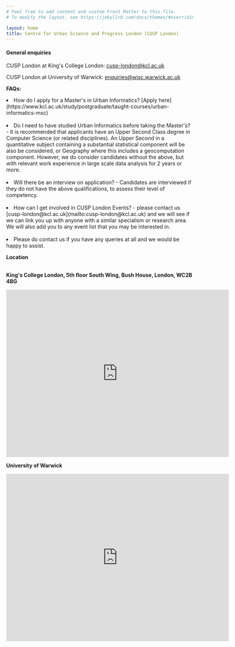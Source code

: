```yaml
---
# Feel free to add content and custom Front Matter to this file.
# To modify the layout, see https://jekyllrb.com/docs/themes/#overriding-theme-defaults

layout: home
title: Centre for Urban Science and Progress London (CUSP London)
---
```


#### General enquiries

CUSP London at King's College London: [cusp-london@kcl.ac.uk](mailto:cusp-london@kcl.ac.uk)

CUSP London at University of Warwick: [enquiries@wisc.warwick.ac.uk](mailto:enquiries@wisc.warwick.ac.uk)

**FAQs:**
<p><li>How do I apply for a Master's in Urban Informatics?  [Apply here](https://www.kcl.ac.uk/study/postgraduate/taught-courses/urban-informatics-msc)<br>
 <br> 
<li>Do I need to have studied Urban Informatics before taking the Master's? - It is recommended that applicants have an Upper Second Class degree in Computer Science (or related disciplines). An Upper Second in a quantitative subject containing a substantial statistical component will be also be considered, or Geography where this includes a geocomputation component. However, we do consider candidates without the above, but with relevant work experience in large scale data analysis for 2 years or more.<br>
 <br> 
<li> Will there be an interview on application? - Candidates are interviewed if they do not have the above qualifications, to assess their level of competency.<br>
<br>
<li>How can I get involved in CUSP London Events? - please contact us [cusp-london@kcl.ac.uk](mailto:cusp-london@kcl.ac.uk) and we will see if we can link you up with anyone with a similar specialism or research area.  We will also add you to any event list that you may be interested in.<br>
 <br> 
<li> Please do contact us if you have any queries at all and we would be happy to assist.

  
  
**Location**<br>
 <br></p>
 



**King's College London, 5th floor South Wing, Bush House, London, WC2B 4BG**

<iframe src="https://www.google.com/maps/embed?pb=!1m18!1m12!1m3!1d2483.0942755455735!2d-0.11819104866484259!3d51.511486379535874!2m3!1f0!2f0!3f0!3m2!1i1024!2i768!4f13.1!3m3!1m2!1s0x487604b5a3b455dd%3A0xb0643efb7ed0928d!2sKing&#39;s%20College%20London!5e0!3m2!1sen!2suk!4v1589613657664!5m2!1sen!2suk" width="600" height="450" frameborder="0" style="border:0;" allowfullscreen="" aria-hidden="false" tabindex="0">&nbsp;</iframe>


**University of Warwick**

<iframe src="https://www.google.com/maps/embed?pb=!1m14!1m8!1m3!1d4871.021369095751!2d-1.561857!3d52.379292!3m2!1i1024!2i768!4f13.1!3m3!1m2!1s0x0%3A0xaa928d75708b2b54!2sUniversity%20of%20Warwick!5e0!3m2!1sen!2suk!4v1589613739412!5m2!1sen!2suk" width="600" height="450" frameborder="0" style="border:0;" allowfullscreen="" aria-hidden="false" tabindex="0">&nbsp;</iframe>
